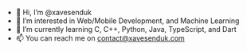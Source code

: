 - 👋 Hi, I’m @xavesenduk
- 👀 I’m interested in Web/Mobile Development, and Machine Learning
- 🌱 I’m currently learning C, C++, Python, Java, TypeScript, and Dart
- 📫 You can reach me on contact@xavesenduk.com

<!---
xavesenduk/xavesenduk is a ✨ special ✨ repository because its `README.md` (this file) appears on your GitHub profile.
You can click the Preview link to take a look at your changes.
--->
